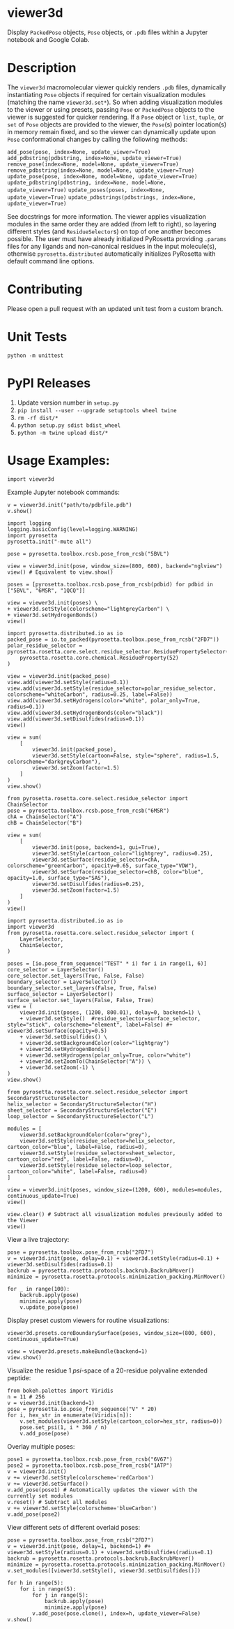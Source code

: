# viewer3d
Display `PackedPose` objects, `Pose` objects, or `.pdb` files within a Jupyter notebook and Google Colab.

# Description
The `viewer3d` macromolecular viewer quickly renders `.pdb` files, dynamically instantiating `Pose` objects if required for certain visualization modules (matching the name `viewer3d.set*`). So when adding visualization modules to the viewer or using presets, passing `Pose` or `PackedPose` objects to the viewer is suggested for quicker rendering. If a `Pose` object or `list`, `tuple`, or `set` of `Pose` objects are provided to the viewer, the `Pose`(s) pointer location(s) in memory remain fixed, and so the viewer can dynamically update upon `Pose` conformational changes by calling the following methods:

`add_pose(pose, index=None, update_viewer=True)`
`add_pdbstring(pdbstring, index=None, update_viewer=True)`
`remove_pose(index=None, model=None, update_viewer=True)`
`remove_pdbstring(index=None, model=None, update_viewer=True)`
`update_pose(pose, index=None, model=None, update_viewer=True)`
`update_pdbstring(pdbstring, index=None, model=None, update_viewer=True)`
`update_poses(poses, index=None, update_viewer=True)`
`update_pdbstrings(pdbstrings, index=None, update_viewer=True)`

See docstrings for more information. The viewer applies visualization modules in the same order they are added (from left to right), so layering different styles (and `ResidueSelector`s) on top of one another becomes possible. The user must have already initialized PyRosetta providing `.params` files for any ligands and non-canonical residues in the input molecule(s), otherwise `pyrosetta.distributed` automatically initializes PyRosetta with default command line options.

# Contributing
Please open a pull request with an updated unit test from a custom branch.

# Unit Tests
`python -m unittest`

# PyPI Releases
1. Update version number in `setup.py`
2. `pip install --user --upgrade setuptools wheel twine`
3. `rm -rf dist/*`
4. `python setup.py sdist bdist_wheel`
5. `python -m twine upload dist/*`


# Usage Examples:
```
import viewer3d
```

Example Jupyter notebook commands:

```
v = viewer3d.init("path/to/pdbfile.pdb")
v.show()
```

```
import logging
logging.basicConfig(level=logging.WARNING)
import pyrosetta
pyrosetta.init("-mute all")

pose = pyrosetta.toolbox.rcsb.pose_from_rcsb("5BVL")

view = viewer3d.init(pose, window_size=(800, 600), backend="nglview")
view() # Equivalent to view.show()
```

```
poses = [pyrosetta.toolbox.rcsb.pose_from_rcsb(pdbid) for pdbid in ["5BVL", "6MSR", "1QCQ"]]

view = viewer3d.init(poses) \
+ viewer3d.setStyle(colorscheme="lightgreyCarbon") \
+ viewer3d.setHydrogenBonds()
view()
```

```
import pyrosetta.distributed.io as io
packed_pose = io.to_packed(pyrosetta.toolbox.pose_from_rcsb("2FD7"))
polar_residue_selector = pyrosetta.rosetta.core.select.residue_selector.ResiduePropertySelector(
    pyrosetta.rosetta.core.chemical.ResidueProperty(52)
)

view = viewer3d.init(packed_pose)
view.add(viewer3d.setStyle(radius=0.1))
view.add(viewer3d.setStyle(residue_selector=polar_residue_selector, colorscheme="whiteCarbon", radius=0.25, label=False))
view.add(viewer3d.setHydrogens(color="white", polar_only=True, radius=0.1))
view.add(viewer3d.setHydrogenBonds(color="black"))
view.add(viewer3d.setDisulfides(radius=0.1))
view()
```

```
view = sum(
    [
        viewer3d.init(packed_pose),
        viewer3d.setStyle(cartoon=False, style="sphere", radius=1.5, colorscheme="darkgreyCarbon"),
        viewer3d.setZoom(factor=1.5)
    ]
)
view.show()
```

```
from pyrosetta.rosetta.core.select.residue_selector import ChainSelector
pose = pyrosetta.toolbox.rcsb.pose_from_rcsb("6MSR")
chA = ChainSelector("A")
chB = ChainSelector("B")

view = sum(
    [
        viewer3d.init(pose, backend=1, gui=True),
        viewer3d.setStyle(cartoon_color="lightgrey", radius=0.25),
        viewer3d.setSurface(residue_selector=chA, colorscheme="greenCarbon", opacity=0.65, surface_type="VDW"),
        viewer3d.setSurface(residue_selector=chB, color="blue", opacity=1.0, surface_type="SAS"),
        viewer3d.setDisulfides(radius=0.25),
        viewer3d.setZoom(factor=1.5)
    ]
)
view()
```

```
import pyrosetta.distributed.io as io
import viewer3d
from pyrosetta.rosetta.core.select.residue_selector import (
    LayerSelector,
    ChainSelector,
)

poses = [io.pose_from_sequence("TEST" * i) for i in range(1, 6)]
core_selector = LayerSelector()
core_selector.set_layers(True, False, False)
boundary_selector = LayerSelector()
boundary_selector.set_layers(False, True, False)
surface_selector = LayerSelector()
surface_selector.set_layers(False, False, True)
view = (
    viewer3d.init(poses, (1200, 800.01), delay=0, backend=1) \
    + viewer3d.setStyle()  #residue_selector=surface_selector, style="stick", colorscheme="element", label=False) #+ viewer3d.setSurface(opacity=0.5)
    + viewer3d.setDisulfides() \
    + viewer3d.setBackgroundColor(color="lightgray")
    + viewer3d.setHydrogenBonds()
    + viewer3d.setHydrogens(polar_only=True, color="white")
    + viewer3d.setZoomTo(ChainSelector("A")) \
    + viewer3d.setZoom(-1) \
)
view.show()
```

```
from pyrosetta.rosetta.core.select.residue_selector import SecondaryStructureSelector
helix_selector = SecondaryStructureSelector("H")
sheet_selector = SecondaryStructureSelector("E")
loop_selector = SecondaryStructureSelector("L")

modules = [
    viewer3d.setBackgroundColor(color="grey"),
    viewer3d.setStyle(residue_selector=helix_selector, cartoon_color="blue", label=False, radius=0),
    viewer3d.setStyle(residue_selector=sheet_selector, cartoon_color="red", label=False, radius=0),
    viewer3d.setStyle(residue_selector=loop_selector, cartoon_color="white", label=False, radius=0)
]

view = viewer3d.init(poses, window_size=(1200, 600), modules=modules, continuous_update=True)
view()
```

```
view.clear() # Subtract all visualization modules previously added to the Viewer
view()
```

View a live trajectory:
```
pose = pyrosetta.toolbox.pose_from_rcsb("2FD7")
v = viewer3d.init(pose, delay=0.1) + viewer3d.setStyle(radius=0.1) + viewer3d.setDisulfides(radius=0.1)
backrub = pyrosetta.rosetta.protocols.backrub.BackrubMover()
minimize = pyrosetta.rosetta.protocols.minimization_packing.MinMover()

for _ in range(100):
    backrub.apply(pose)
    minimize.apply(pose)
    v.update_pose(pose)
```

Display preset custom viewers for routine visualizations:
```
viewer3d.presets.coreBoundarySurface(poses, window_size=(800, 600), continuous_update=True)
```

```
view = viewer3d.presets.makeBundle(backend=1)
view.show()
```

Visualize the residue 1 <i>psi</i>-space of a 20-residue polyvaline extended peptide:
```
from bokeh.palettes import Viridis
n = 11 # 256
v = viewer3d.init(backend=1)
pose = pyrosetta.io.pose_from_sequence("V" * 20)
for i, hex_str in enumerate(Viridis[n]):
    v.set_modules(viewer3d.setStyle(cartoon_color=hex_str, radius=0))
    pose.set_psi(1, i * 360 / n)
    v.add_pose(pose)
```

Overlay multiple poses:
```
pose1 = pyrosetta.toolbox.rcsb.pose_from_rcsb("6V67")
pose2 = pyrosetta.toolbox.rcsb.pose_from_rcsb("1ATP")
v = viewer3d.init()
v += viewer3d.setStyle(colorscheme='redCarbon')
v += viewer3d.setSurface()
v.add_pose(pose1) # Automatically updates the viewer with the currently set modules
v.reset() # Subtract all modules
v += viewer3d.setStyle(colorscheme='blueCarbon')
v.add_pose(pose2)
```

View different sets of different overlaid poses:
```
pose = pyrosetta.toolbox.pose_from_rcsb("2FD7")
v = viewer3d.init(pose, delay=1, backend=1) #+ viewer3d.setStyle(radius=0.1) + viewer3d.setDisulfides(radius=0.1)
backrub = pyrosetta.rosetta.protocols.backrub.BackrubMover()
minimize = pyrosetta.rosetta.protocols.minimization_packing.MinMover()
v.set_modules([viewer3d.setStyle(), viewer3d.setDisulfides()])

for h in range(5):
    for i in range(5):
        for j in range(5):
            backrub.apply(pose)
            minimize.apply(pose)
        v.add_pose(pose.clone(), index=h, update_viewer=False)
v.show()
```
